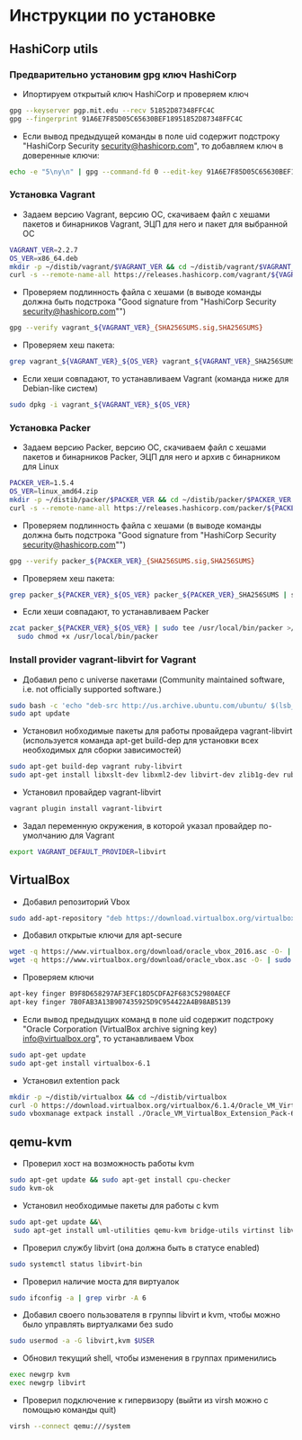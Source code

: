 # Инструкции по установке

## HashiCorp utils

### Предварительно установим gpg ключ HashiCorp

- Ипортируем открытый ключ HashiCorp и проверяем ключ

```bash
gpg --keyserver pgp.mit.edu --recv 51852D87348FFC4C
gpg --fingerprint 91A6E7F85D05C65630BEF18951852D87348FFC4C
```

- Если вывод предыдущей команды в поле uid содержит подстроку "HashiCorp Security <security@hashicorp.com>", то добавляем ключ в доверенные ключи:

```bash
echo -e "5\ny\n" | gpg --command-fd 0 --edit-key 91A6E7F85D05C65630BEF18951852D87348FFC4C trust
```

### Установка Vagrant

- Задаем версию Vagrant, версию ОС, скачиваем файл с хешами пакетов и бинарников Vagrant, ЭЦП для него и пакет для выбранной ОС

```bash
VAGRANT_VER=2.2.7
OS_VER=x86_64.deb
mkdir -p ~/distib/vagrant/$VAGRANT_VER && cd ~/distib/vagrant/$VAGRANT_VER
curl -s --remote-name-all https://releases.hashicorp.com/vagrant/${VAGRANT_VER}/vagrant_${VAGRANT_VER}_{SHA256SUMS,SHA256SUMS.sig,${OS_VER}}
```

- Проверяем подлинность файла с хешами (в выводе команды должна быть подстрока "Good signature from "HashiCorp Security <security@hashicorp.com>"")

```bash
gpg --verify vagrant_${VAGRANT_VER}_{SHA256SUMS.sig,SHA256SUMS}
```

- Проверяем хеш пакета:

```bash
grep vagrant_${VAGRANT_VER}_${OS_VER} vagrant_${VAGRANT_VER}_SHA256SUMS | shasum -a 256 -c -
```

- Если хеши совпадают, то устанавливаем Vagrant (команда ниже для Debian-like систем)

```bash
sudo dpkg -i vagrant_${VAGRANT_VER}_${OS_VER}
```

### Установка Packer

- Задаем версию Packer, версию ОС, скачиваем файл с хешами пакетов и бинарников Packer, ЭЦП для него и архив с бинарником для Linux

```bash
PACKER_VER=1.5.4
OS_VER=linux_amd64.zip
mkdir -p ~/distib/packer/$PACKER_VER && cd ~/distib/packer/$PACKER_VER
curl -s --remote-name-all https://releases.hashicorp.com/packer/${PACKER_VER}/packer_${PACKER_VER}_{SHA256SUMS,SHA256SUMS.sig,${OS_VER}}
```

- Проверяем подлинность файла с хешами (в выводе команды должна быть подстрока "Good signature from "HashiCorp Security <security@hashicorp.com>"")

```bash
gpg --verify packer_${PACKER_VER}_{SHA256SUMS.sig,SHA256SUMS}
```

- Проверяем хеш пакета:

```bash
grep packer_${PACKER_VER}_${OS_VER} packer_${PACKER_VER}_SHA256SUMS | shasum -a 256 -c -
```

- Если хеши совпадают, то устанавливаем Packer

```bash
zcat packer_${PACKER_VER}_${OS_VER} | sudo tee /usr/local/bin/packer >/dev/null && \
  sudo chmod +x /usr/local/bin/packer
```

### Install provider vagrant-libvirt for Vagrant

- Добавил репо с universe пакетами (Community maintained software, i.e. not officially supported software.)

```bash
sudo bash -c 'echo "deb-src http://us.archive.ubuntu.com/ubuntu/ $(lsb_release -cs) universe" >> /etc/apt/sources.list.d/deb-src.list'
sudo apt update
```

- Установил нобходимые пакеты для работы провайдера vagrant-libvirt (используется команда apt-get build-dep для установки всех необходимых для сборки зависимостей)

```bash
sudo apt-get build-dep vagrant ruby-libvirt
sudo apt-get install libxslt-dev libxml2-dev libvirt-dev zlib1g-dev ruby-dev
```

- Установил провайдер vagrant-libvirt

```bash
vagrant plugin install vagrant-libvirt
```

- Задал переменную окружения, в которой указал провайдер по-умолчанию для Vagrant

```bash
export VAGRANT_DEFAULT_PROVIDER=libvirt
```

## VirtualBox

- Добавил репозиторий Vbox

```bash
sudo add-apt-repository "deb https://download.virtualbox.org/virtualbox/debian $(lsb_release -cs) contrib"
```

- Добавил открытые ключи для apt-secure

```bash
wget -q https://www.virtualbox.org/download/oracle_vbox_2016.asc -O- | sudo apt-key add -
wget -q https://www.virtualbox.org/download/oracle_vbox.asc -O- | sudo apt-key add -
```

- Проверяем ключи

```bash
apt-key finger B9F8D658297AF3EFC18D5CDFA2F683C52980AECF
apt-key finger 7B0FAB3A13B907435925D9C954422A4B98AB5139
```

- Если вывод предыдущих команд в поле uid содержит подстроку "Oracle Corporation (VirtualBox archive signing key) <info@virtualbox.org>", то устанавливаем Vbox

```bash
sudo apt-get update
sudo apt-get install virtualbox-6.1
```

- Установил extention pack

```bash
mkdir -p ~/distib/virtualbox && cd ~/distib/virtualbox
curl -O https://download.virtualbox.org/virtualbox/6.1.4/Oracle_VM_VirtualBox_Extension_Pack-6.1.4.vbox-extpack
sudo vboxmanage extpack install ./Oracle_VM_VirtualBox_Extension_Pack-6.1.4.vbox-extpack
```

## qemu-kvm

- Проверил хост на возможность работы kvm

```bash
sudo apt-get update && sudo apt-get install cpu-checker
sudo kvm-ok
```

- Установил необходимые пакеты для работы с kvm

```bash
sudo apt-get update &&\
 sudo apt-get install uml-utilities qemu-kvm bridge-utils virtinst libvirt-bin -y
```

- Проверил службу libvirt (она должна быть в статусе enabled)

```bash
sudo systemctl status libvirt-bin
```

- Проверил наличие моста для виртуалок

```bash
sudo ifconfig -a | grep virbr -A 6
```

- Добавил своего пользователя в группы libvirt и kvm, чтобы можно было управлять виртуалками без sudo

```bash
sudo usermod -a -G libvirt,kvm $USER
```

- Обновил текущий shell, чтобы изменения в группах применились

```bash
exec newgrp kvm
exec newgrp libvirt
```

- Проверил подключение к гипервизору (выйти из virsh можно с помощью команды quit)

```bash
virsh --connect qemu:///system
```
